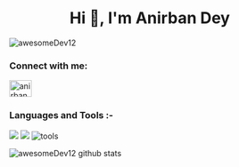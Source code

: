 <h1 align="center">Hi 👋, I'm Anirban Dey</h1>

<p align="left"> <img src="https://komarev.com/ghpvc/?username=awesomeDev12&label=Profile%20views&color=0e75b6&style=flat" alt="awesomeDev12" /> </p>


<h3 align="left">Connect with me:</h3>
<p align="left">
<a href="https://linkedin.com/in/anirbandey1" target="blank"><img align="center" src="https://raw.githubusercontent.com/rahuldkjain/github-profile-readme-generator/master/src/images/icons/Social/linked-in-alt.svg" alt="anirbandey1" height="30" width="40" /></a>
</p>


### Languages and Tools :-

<img src="https://skillicons.dev/icons?i=html,css,js,react,mysql,mongodb,go" />
<img src="https://skillicons.dev/icons?i=cpp,c,python,latex,java,kotlin" />
<img src="https://skillicons.dev/icons?i=git,github,linux,docker,neovim,vim,vscode,androidstudio" alt="tools" />

<br />

<p style="width: 100%; display: block;"><img src="https://github-readme-stats.vercel.app/api?username=awesomeDev12&show_icons=true&locale=en" alt="awesomeDev12 github stats" /></p>
